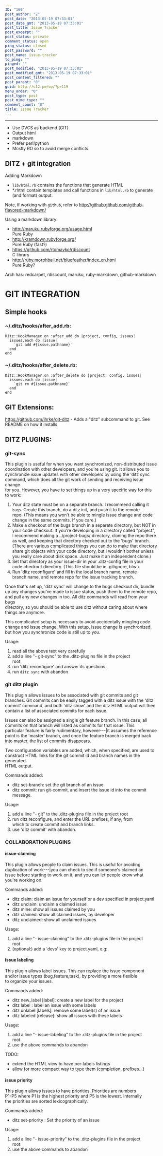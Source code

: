 ```yaml
---
ID: "160"
post_author: "2"
post_date: "2013-05-19 07:33:01"
post_date_gmt: "2013-05-19 07:33:01"
post_title: Issue Tracker
post_excerpt: ""
post_status: private
comment_status: open
ping_status: closed
post_password: ""
post_name: issue-tracker
to_ping: ""
pinged: ""
post_modified: "2013-05-19 07:33:01"
post_modified_gmt: "2013-05-19 07:33:01"
post_content_filtered: ""
post_parent: "0"
guid: http://s12.pw/wp/?p=119
menu_order: "0"
post_type: post
post_mime_type: ""
comment_count: "0"
title: Issue Tracker
...
```

---

<ul>
<li>Use DVCS as backend (GIT)</li>
<li>Output html</li>
<li>markdown</li>
<li>Prefer perl/python</li>
<li>Mostly RO so to avoid merge conflicts.</li>
</ul>

<h2>DITZ + git integration</h2>

Adding Markdown

<ul>
<li><code>lib/html.rb</code> contains the functions that generate HTML</li>
<li>*.rhtml contain templates and call functions in <code>lib/html.rb</code> to generate (and format) output.</li>
</ul>

Note, if working with <code>github</code>, refer to <a href="http://github.github.com/github-flavored-markdown/">http://github.github.com/github-flavored-markdown/</a>

Using a markdown library:

<ul>
<li><a href="http://maruku.rubyforge.org/usage.html">http://maruku.rubyforge.org/usage.html</a><br />
Pure Ruby</li>
<li><a href="http://kramdown.rubyforge.org/">http://kramdown.rubyforge.org/</a><br />
Pure Ruby (fast?)</li>
<li><a href="https://github.com/rtomayko/rdiscount">https://github.com/rtomayko/rdiscount</a><br />
C library</li>
<li><a href="http://ruby.morphball.net/bluefeather/index_en.html">http://ruby.morphball.net/bluefeather/index_en.html</a><br />
Pure Ruby?</li>
</ul>

Arch has: redcarpet, rdiscount, maruku, ruby-markdown, github-markdown

<h1>GIT INTEGRATION</h1>

<h2>Simple hooks</h2>

<h3>~/.ditz/hooks/after_add.rb:</h3>

<pre><code>Ditz::HookManager.on :after_add do |project, config, issues|
  issues.each do |issue|
    `git add #{issue.pathname}`
  end
end
</code></pre>

<h3>~/.ditz/hooks/after_delete.rb:</h3>

<pre><code>Ditz::HookManager.on :after_delete do |project, config, issues|
  issues.each do |issue|
    `git rm #{issue.pathname}`
  end
end
</code></pre>

<h2>GIT Extensions:</h2>

<a href="https://github.com/ihrke/git-ditz">https://github.com/ihrke/git-ditz</a> - Adds a "ditz" subcommand to git. See README on how it installs.

<h2>DITZ PLUGINS:</h2>

<h3>git-sync</h3>

This plugin is useful for when you want synchronized, non-distributed issue<br />
coordination with other developers, and you're using git. It allows you to<br />
synchronize issue updates with other developers by using the 'ditz sync`<br />
command, which does all the git work of sending and receiving issue change<br />
for you. However, you have to set things up in a very specific way for this<br />
to work:

<ol>
<li>Your ditz state must be on a separate branch. I recommend calling it<br />
<code>bugs</code>. Create this branch, do a ditz init, and push it to the remote<br />
repo. (This means you won't be able to mingle issue change and code<br />
change in the same commits. If you care.)</li>
<li>Make a checkout of the bugs branch in a separate directory, but NOT in<br />
your code checkout. If you're developing in a directory called "project",<br />
I recommend making a ../project-bugs/ directory, cloning the repo there<br />
as well, and keeping that directory checked out to the 'bugs' branch.<br />
(There are various complicated things you can do to make that directory<br />
share git objects with your code directory, but I wouldn't bother unless<br />
you really care about disk space. Just make it an independent clone.)</li>
<li>Set that directory as your issue-dir in your .ditz-config file in your<br />
code checkout directory. (This file should be in .gitignore, btw.)</li>
<li>Run 'ditz reconfigure' and fill in the local branch name, remote<br />
branch name, and remote repo for the issue tracking branch.</li>
</ol>

Once that's set up, 'ditz sync' will change to the bugs checkout dir, bundle<br />
up any changes you've made to issue status, push them to the remote repo,<br />
and pull any new changes in too. All ditz commands will read from your bugs<br />
directory, so you should be able to use ditz without caring about where<br />
things are anymore.

This complicated setup is necessary to avoid accidentally mingling code<br />
change and issue change. With this setup, issue change is synchronized,<br />
but how you synchronize code is still up to you.

Usage:

<ol>
<li>read all the above text very carefully</li>
<li>add a line "- git-sync" to the .ditz-plugins file in the project<br />
root</li>
<li>run 'ditz reconfigure' and answer its questions</li>
<li>run <code>ditz sync</code> with abandon</li>
</ol>

<h3>git ditz plugin</h3>

This plugin allows issues to be associated with git commits and git<br />
branches. Git commits can be easily tagged with a ditz issue with the 'ditz<br />
commit' command, and both 'ditz show' and the ditz HTML output will then<br />
contain a list of associated commits for each issue.

Issues can also be assigned a single git feature branch. In this case, all<br />
commits on that branch will listed as commits for that issue. This<br />
particular feature is fairly rudimentary, however---|it assumes the reference<br />
point is the 'master' branch, and once the feature branch is merged back<br />
into master, the list of commits disappears.

Two configuration variables are added, which, when specified, are used to<br />
construct HTML links for the git commit id and branch names in the generated<br />
HTML output.

Commands added:

<ul>
<li>ditz set-branch: set the git branch of an issue</li>
<li>ditz commit: run git-commit, and insert the issue id into the commit<br />
message.</li>
</ul>

Usage:

<ol>
<li>add a line "- git" to the .ditz-plugins file in the project root</li>
<li>run ditz reconfigure, and enter the URL prefixes, if any, from<br />
which to create commit and branch links.</li>
<li>use 'ditz commit' with abandon.</li>
</ol>

<h3>COLLABORATION PLUGINS</h3>

<h4>issue-claiming</h4>

This plugin allows people to claim issues. This is useful for avoiding<br />
duplication of work---|you can check to see if someone's claimed an<br />
issue before starting to work on it, and you can let people know what<br />
you're working on.

Commands added:

<ul>
<li>ditz claim: claim an issue for yourself or a dev specified in project.yaml</li>
<li>ditz unclaim: unclaim a claimed issue</li>
<li>ditz mine: show all issues claimed by you</li>
<li>ditz claimed: show all claimed issues, by developer</li>
<li>ditz unclaimed: show all unclaimed issues</li>
</ul>

Usage:

<ol>
<li>add a line "- issue-claiming" to the .ditz-plugins file in the project<br />
root</li>
<li>(optional:) add a 'devs' key to project.yaml, e.g:</li>
</ol>

<h4>issue labeling</h4>

This plugin allows label issues. This can replace the issue component<br />
and/or issue types (bug,feature,task), by providing a more flexible<br />
to organize your issues.

Commands added:

<ul>
<li>ditz new_label [label]: create a new label for the project</li>
<li>ditz label  : label an issue with some labels</li>
<li>ditz unlabel  [labels]: remove some label(s) of an issue</li>
<li>ditz labeled  [release]: show all issues with these labels</li>
</ul>

Usage:

<ol>
<li>add a line "- issue-labeling" to the .ditz-plugins file in the project<br />
root</li>
<li>use the above commands to abandon</li>
</ol>

TODO:

<ul>
<li>extend the HTML view to have per-labels listings</li>
<li>allow for more compact way to type them (completion, prefixes...)</li>
</ul>

<h4>issue priority</h4>

This plugin allows issues to have priorities. Priorities are numbers<br />
P1-P5 where P1 is the highest priority and P5 is the lowest. Internally<br />
the priorities are sorted lexicographically.

Commands added:

<ul>
<li>ditz set-priority  : Set the priority of an issue</li>
</ul>

Usage:

<ol>
<li>add a line "- issue-priority" to the .ditz-plugins file in the project<br />
root</li>
<li>use the above commands to abandon</li>
</ol>

